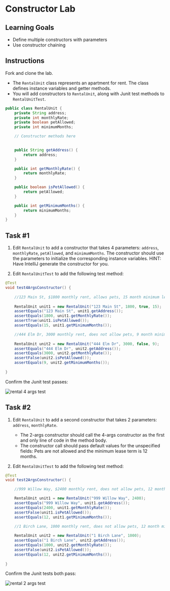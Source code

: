 # Constructor Lab

## Learning Goals

- Define multiple constructors with parameters
- Use constructor chaining

## Instructions

Fork and clone the lab.

- The `RentalUnit` class represents an apartment for rent. The class defines instance variables and getter methods.
- You will add constructors to `RentalUnit`, along with Junit test methods to `RentalUnitTest`.

```java
public class RentalUnit {
    private String address;
    private int monthlyRate;
    private boolean petAllowed;
    private int minimumMonths;

    // Constructor methods here
    

    public String getAddress() {
        return address;
    }

    public int getMonthlyRate() {
        return monthlyRate;
    }

    public boolean isPetAllowed() {
        return petAllowed;
    }

    public int getMinimumMonths() {
        return minimumMonths;
    }
}
```

## Task #1

1. Edit `RentalUnit` to add a constructor that takes 4 parameters: `address`, `monthlyRate`,
   `petAllowed`, and `minimumMonths`.
   The constructor should use the parameters to initialize the corresponding instance variables.
   HINT: Have IntelliJ generate the constructor for you.

2. Edit `RentalUnitTest` to add the following test method:

```java
@Test
void test4ArgsConstructor() {
    
    //123 Main St, $1800 monthly rent, allows pets, 15 month minimum lease
        
    RentalUnit unit1 = new RentalUnit("123 Main St", 1800, true, 15);
    assertEquals("123 Main St", unit1.getAddress());
    assertEquals(1800, unit1.getMonthlyRate());
    assertTrue(unit1.isPetAllowed());
    assertEquals(15, unit1.getMinimumMonths());

    //444 Elm Dr, 3000 monthly rent, does not allow pets, 9 month minimum lease
        
    RentalUnit unit2 = new RentalUnit("444 Elm Dr", 3000, false, 9);
    assertEquals("444 Elm Dr", unit2.getAddress());
    assertEquals(3000, unit2.getMonthlyRate());
    assertFalse(unit2.isPetAllowed());
    assertEquals(9, unit2.getMinimumMonths());
    
}
```

Confirm the Junit test passes:

![rental 4 args test](https://curriculum-content.s3.amazonaws.com/6676/java-methods/rental_4args.png)



## Task #2

1. Edit `RentalUnit` to add a second constructor that takes 2 parameters: `address`, `monthlyRate`.
    - The 2-args constructor should call the 4-args constructor as the first and only line of code in the method body.
    - The constructor call should pass default values for the unspecified fields:
      Pets are not allowed and the minimum lease term is 12 months.

2. Edit `RentalUnitTest` to add the following test method:


```java
@Test
void test2ArgsConstructor() {

    //999 Willow Way, $2400 monthly rent, does not allow pets, 12 month minimum lease

    RentalUnit unit1 = new RentalUnit("999 Willow Way", 2400);
    assertEquals("999 Willow Way", unit1.getAddress());
    assertEquals(2400, unit1.getMonthlyRate());
    assertFalse(unit1.isPetAllowed());
    assertEquals(12, unit1.getMinimumMonths());
    
    //1 Birch Lane, 1000 monthly rent, does not allow pets, 12 month minimum lease

    RentalUnit unit2 = new RentalUnit("1 Birch Lane", 1000);
    assertEquals("1 Birch Lane", unit2.getAddress());
    assertEquals(1000, unit2.getMonthlyRate());
    assertFalse(unit2.isPetAllowed());
    assertEquals(12, unit2.getMinimumMonths());
    
}
```

Confirm the Junit tests both pass:

![rental 2 args test](https://curriculum-content.s3.amazonaws.com/6676/java-methods/rental_2args.png)